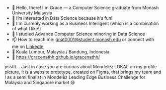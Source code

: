 - 👋 Hello, there! I'm Grace — a Computer Science graduate from Monash University Malaysia
- 👀 I’m interested in Data Science because it's fun!
- 💼 I'm currenly working as a Business Intelligent (which is a combination of what I like!)
- 🌱 I studied Advance Computer Science minoring in Data Science
- 📫 How to reach me: gnat0001@student.monash.edu or connect with me on <a href = "https://www.linkedin.com/in/gracenathh/">LinkedIn</a>
- 📍 Kuala Lumpur, Malaysia / Bandung, Indonesia
- 🔗 https://gracenathh.github.io/gracenathh/

pssttt... Just in case you are curious about Mondelēz LOKAL on my profile picture, it is a website prototype, created on Figma, that brings my team and I as a semi finalist in Mondelēz Leading Edge Business Challenge for Malaysia and Singapore market 😆


<!---
gracenathh/gracenathh is a ✨ special ✨ repository because its `README.md` (this file) appears on your GitHub profile.
You can click the Preview link to take a look at your changes.
--->
